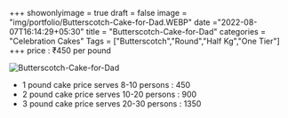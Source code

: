 +++
showonlyimage = true
draft = false
image = "img/portfolio/Butterscotch-Cake-for-Dad.WEBP"
date ="2022-08-07T16:14:29+05:30"
title = "Butterscotch-Cake-for-Dad"
categories = "Celebration Cakes"
Tags = ["Butterscotch","Round","Half Kg","One Tier"]
+++
price : ₹450 per pound
<!--more-->
![Butterscotch-Cake-for-Dad](/img/portfolio/Butterscotch-Cake-for-Dad.WEBP)
* 1 pound cake price serves 8-10 persons : 450
* 2 pound cake price serves 10-20 persons : 900
* 3 pound cake price serves 20-30 persons : 1350
